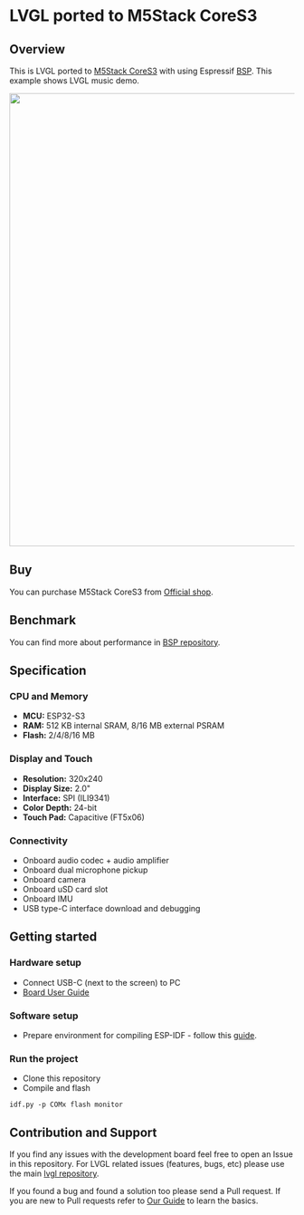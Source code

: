 # LVGL ported to M5Stack CoreS3

## Overview

This is LVGL ported to [M5Stack CoreS3](https://github.com/espressif/esp-bsp/tree/master/bsp/m5stack_core_s3) with using Espressif [BSP](https://github.com/espressif/esp-bsp). This example shows LVGL music demo.

<div align=center><img src="https://raw.githubusercontent.com/espressif/esp-bsp/master/bsp/m5stack_core_s3/pic.webp" width=800/></div>

## Buy

You can purchase M5Stack CoreS3 from [Official shop](https://shop.m5stack.com/products/m5stack-cores3-esp32s3-lotdevelopment-kit).

## Benchmark

You can find more about performance in [BSP repository](https://github.com/espressif/esp-bsp/blob/master/components/esp_lvgl_port/docs/performance.md).

## Specification

### CPU and Memory
- **MCU:** ESP32-S3
- **RAM:** 512 KB internal SRAM,  8/16 MB external PSRAM
- **Flash:** 2/4/8/16 MB

### Display and Touch
- **Resolution:** 320x240
- **Display Size:** 2.0"
- **Interface:** SPI (ILI9341)
- **Color Depth:** 24-bit
- **Touch Pad:** Capacitive (FT5x06)

### Connectivity
- Onboard audio codec + audio amplifier
- Onboard dual microphone pickup
- Onboard camera
- Onboard uSD card slot
- Onboard IMU
- USB type-C interface download and debugging

## Getting started

### Hardware setup
- Connect USB-C (next to the screen) to PC
- [Board User Guide](https://docs.m5stack.com/en/core/CoreS3)

### Software setup
- Prepare environment for compiling ESP-IDF - follow this [guide](https://docs.espressif.com/projects/esp-idf/en/latest/esp32/get-started/index.html).

### Run the project
- Clone this repository
- Compile and flash
```
idf.py -p COMx flash monitor
```

## Contribution and Support

If you find any issues with the development board feel free to open an Issue in this repository. For LVGL related issues (features, bugs, etc) please use the main [lvgl repository](https://github.com/lvgl/lvgl).

If you found a bug and found a solution too please send a Pull request. If you are new to Pull requests refer to [Our Guide](https://docs.lvgl.io/master/CONTRIBUTING.html#pull-request) to learn the basics.

